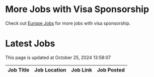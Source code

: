 # More Jobs with Visa Sponsorship

Check out [Europe Jobs](https://github.com/sureshparimi/europejobs#latest-jobs) for more jobs with visa sponsorship.

# Latest Jobs

This page is updated at October 25, 2024 13:58:07

| Job Title | Job Location | Job Link | Job Posted |
| --- | --- | --- | --- |
